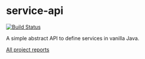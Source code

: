 service-api
===========

[![Build Status](https://travis-ci.org/mxro/service-api.svg?branch=master)](https://travis-ci.org/mxro/service-api)

A simple abstract API to define services in vanilla Java.


[All project reports](http://modules.appjangle.com/service-api/latest/project-reports.html)
